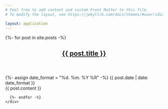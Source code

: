 ```yaml
---
# Feel free to add content and custom Front Matter to this file.
# To modify the layout, see https://jekyllrb.com/docs/themes/#overriding-theme-defaults

layout: application
---
```


<div class="home">
  <div class='posts_wrapper'>
    <div class='posts'>
      {%- for post in site.posts -%}
      <article class='post'>
        <header>
          <h2 class='titlePost'>
            <a href="{{ site.baseurl }}{{ post.permalink }}">{{ post.title }}</a>
          </h2>
        </header>
        <footer>
          {%- assign date_format = "%d. %m. %Y %R" -%}
          <time datetime='{{ post.date }}'>
            {{ post.date | date: date_format }}
          </time>
        </footer>
        <div class='postContent'>
          {{ post.content }}
        </div>
      </article>

      {%- endfor -%}
    </div>
  </div>
</div>
